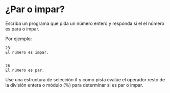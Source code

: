 # ¿Par o impar?

Escriba un programa que pida un número entero y responda si el el número es para o impar. 

Por ejemplo:

```
23
El número es impar.


26
El número es par.
```

Use una estructura de selección if y como pista evalúe el operador resto de la división entera o módulo (%) para determinar si es par o impar.